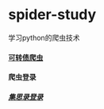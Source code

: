 # spider-study
学习python的爬虫技术

#### [可转债爬虫](/CB_spider/CB_spider.md )

#### 爬虫登录
##### [集思录登录](/Python_Login/jisilu_login.md )

